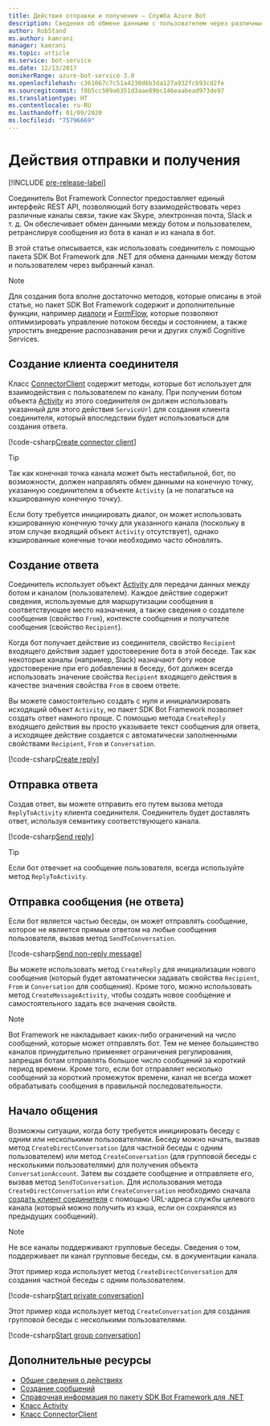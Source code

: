 ```yaml
---
title: Действия отправки и получения — Служба Azure Bot
description: Сведения об обмене данными с пользователем через различные каналы связи с использованием службы соединителя через пакет SDK Bot Framework для .NET.
author: RobStand
ms.author: kamrani
manager: kamrani
ms.topic: article
ms.service: bot-service
ms.date: 12/13/2017
monikerRange: azure-bot-service-3.0
ms.openlocfilehash: c361067c7c51a4230d6b3da127a932fcb93cd2fe
ms.sourcegitcommit: f8b5cc509a6351d3aae89bc146eaabead973de97
ms.translationtype: HT
ms.contentlocale: ru-RU
ms.lasthandoff: 01/09/2020
ms.locfileid: "75796669"
---
```

# <a name="send-and-receive-activities"></a>Действия отправки и получения

[!INCLUDE [pre-release-label](../includes/pre-release-label-v3.md)]

Соединитель Bot Framework Connector предоставляет единый интерфейс REST API, позволяющий боту взаимодействовать через различные каналы связи, такие как Skype, электронная почта, Slack и т. д. Он обеспечивает обмен данными между ботом и пользователем, ретранслируя сообщения из бота в канал и из канала в бот. 

В этой статье описывается, как использовать соединитель с помощью пакета SDK Bot Framework для .NET для обмена данными между ботом и пользователем через выбранный канал. 

> [!NOTE]
> Для создания бота вполне достаточно методов, которые описаны в этой статье, но пакет SDK Bot Framework содержит и дополнительные функции, например [диалоги](bot-builder-dotnet-dialogs.md) и [FormFlow](bot-builder-dotnet-formflow.md), которые позволяют оптимизировать управление потоком беседы и состоянием, а также упростить внедрение распознавания речи и других служб Cognitive Services.

## <a name="create-a-connector-client"></a>Создание клиента соединителя

Класс [ConnectorClient][ConnectorClient] содержит методы, которые бот использует для взаимодействия с пользователем по каналу. При получении ботом объекта <a href="https://docs.botframework.com/csharp/builder/sdkreference/dc/d2f/class_microsoft_1_1_bot_1_1_connector_1_1_activity.html" target="_blank">Activity</a> из этого соединителя он должен использовать указанный для этого действия `ServiceUrl` для создания клиента соединителя, который впоследствии будет использоваться для создания ответа. 

[!code-csharp[Create connector client](../includes/code/dotnet-send-and-receive.cs#createConnectorClient)]

> [!TIP]
> Так как конечная точка канала может быть нестабильной, бот, по возможности, должен направлять обмен данными на конечную точку, указанную соединителем в объекте `Activity` (а не полагаться на кэшированную конечную точку). 
>
> Если боту требуется инициировать диалог, он может использовать кэшированную конечную точку для указанного канала (поскольку в этом случае входящий объект `Activity` отсутствует), однако кэшированные конечные точки необходимо часто обновлять. 

## <a id="create-reply"></a> Создание ответа

Соединитель использует объект [Activity](bot-builder-dotnet-activities.md) для передачи данных между ботом и каналом (пользователем). Каждое действие содержит сведения, используемые для маршрутизации сообщения в соответствующее место назначения, а также сведения о создателе сообщения (свойство `From`), контексте сообщения и получателе сообщения (свойство `Recipient`).

Когда бот получает действие из соединителя, свойство `Recipient` входящего действия задает удостоверение бота в этой беседе. Так как некоторые каналы (например, Slack) назначают боту новое удостоверение при его добавлении в беседу, бот должен всегда использовать значение свойства `Recipient` входящего действия в качестве значения свойства `From` в своем ответе.

Вы можете самостоятельно создать с нуля и инициализировать исходящий объект `Activity`, но пакет SDK Bot Framework позволяет создать ответ намного проще. С помощью метода `CreateReply` входящего действия вы просто указываете текст сообщения для ответа, а исходящее действие создается с автоматически заполненными свойствами `Recipient`, `From` и `Conversation`.

[!code-csharp[Create reply](../includes/code/dotnet-send-and-receive.cs#createReply)]

## <a name="send-a-reply"></a>Отправка ответа

Создав ответ, вы можете отправить его путем вызова метода `ReplyToActivity` клиента соединителя. Соединитель будет доставлять ответ, используя семантику соответствующего канала. 

[!code-csharp[Send reply](../includes/code/dotnet-send-and-receive.cs#sendReply)]

> [!TIP]
> Если бот отвечает на сообщение пользователя, всегда используйте метод `ReplyToActivity`.

## <a name="send-a-non-reply-message"></a>Отправка сообщения (не ответа) 

Если бот является частью беседы, он может отправлять сообщение, которое не является прямым ответом на любые сообщения пользователя, вызвав метод `SendToConversation`. 

[!code-csharp[Send non-reply message](../includes/code/dotnet-send-and-receive.cs#sendNonReplyMessage)]

Вы можете использовать метод `CreateReply` для инициализации нового сообщения (который будет автоматически задавать свойства `Recipient`, `From` и `Conversation` для сообщения). Кроме того, можно использовать метод `CreateMessageActivity`, чтобы создать новое сообщение и самостоятельного задать все значения свойств.

> [!NOTE]
> Bot Framework не накладывает каких-либо ограничений на число сообщений, которые может отправлять бот. Тем не менее большинство каналов принудительно применяет ограничения регулирования, запрещая ботам отправлять большое число сообщений за короткий период времени. Кроме того, если бот отправляет несколько сообщений за короткий промежуток времени, канал не всегда может обрабатывать сообщения в правильной последовательности.

## <a name="start-a-conversation"></a>Начало общения

Возможны ситуации, когда боту требуется инициировать беседу с одним или несколькими пользователями. Беседу можно начать, вызвав метод `CreateDirectConversation` (для частной беседы с одним пользователем) или метод `CreateConversation` (для групповой беседы с несколькими пользователями) для получения объекта `ConversationAccount`. Затем вы создаете сообщение и отправляете его, вызвав метод `SendToConversation`. Для использования метода `CreateDirectConversation` или `CreateConversation` необходимо сначала [создать клиент соединителя](#create-a-connector-client) с помощью URL-адреса службы целевого канала (который можно получить из кэша, если он сохранялся из предыдущих сообщений). 

> [!NOTE]
> Не все каналы поддерживают групповые беседы. Сведения о том, поддерживает ли канал групповые беседы, см. в документации канала.

Этот пример кода использует метод `CreateDirectConversation` для создания частной беседы с одним пользователем.

[!code-csharp[Start private conversation](../includes/code/dotnet-send-and-receive.cs#startPrivateConversation)]

Этот пример кода использует метод `CreateConversation` для создания групповой беседы с несколькими пользователями.

[!code-csharp[Start group conversation](../includes/code/dotnet-send-and-receive.cs#startGroupConversation)]

## <a name="additional-resources"></a>Дополнительные ресурсы

- [Общие сведения о действиях](bot-builder-dotnet-activities.md)
- [Создание сообщений](bot-builder-dotnet-create-messages.md)
- <a href="/dotnet/api/?view=botbuilder-3.11.0" target="_blank">Справочная информация по пакету SDK Bot Framework для .NET</a>
- <a href="https://docs.botframework.com/csharp/builder/sdkreference/dc/d2f/class_microsoft_1_1_bot_1_1_connector_1_1_activity.html" target="_blank">Класс Activity</a>
- <a href="/dotnet/api/microsoft.bot.connector.connectorclient" target="_blank">Класс ConnectorClient</a>

[ConnectorClient]: /dotnet/api/microsoft.bot.connector.connectorclient
